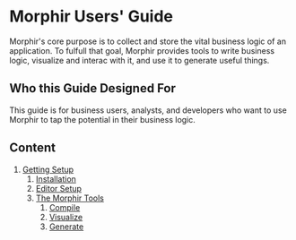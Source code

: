 # Morphir Users' Guide
Morphir's core purpose is to collect and store the vital business logic of an application. To fulfull that goal,
Morphir provides tools to write business logic, visualize and interac with it, and use it to generate useful things.

## Who this Guide Designed For
This guide is for business users, analysts, and developers who want to use Morphir to tap the potential in their business logic.  

## Content
1. [Getting Setup](#)
    1. [Installation](installation.md)
    1. [Editor Setup](editor_setup.md)
    1. [The Morphir Tools](command_line_tools.md)
        1. [Compile](command_line_tools.md#Compile)
        1. [Visualize](command_line_tools.md#Visualize)
        1. [Generate](command_line_tools.md#Generate)
<br/>
<br/>

[//]: # (1. [Quick Start]&#40;&#41;)

[//]: # (    1. [Thinking in Morphir]&#40;&#41;)

[//]: # (    1. [Describing the Business Domain]&#40;&#41;)

[//]: # (    1. [Adding Logic]&#40;&#41;)

[//]: # (    1. [Ensuring Correctness]&#40;&#41;)

[//]: # (    1. [Testing]&#40;&#41;)

[//]: # (    1. [Building, Executing, and Deploying]&#40;&#41;)

[//]: # (<br/>)

[//]: # (<br/>)

[//]: # ()
[//]: # (1. [Advanced Topics]&#40;#&#41;)

[//]: # (    1. [More On Writing Business Logic]&#40;#&#41;)

[//]: # (        1. [What Makes a Good Model]&#40;#&#41;)

[//]: # (        1. [Modelling an Application]&#40;#&#41;)

[//]: # (        1. [Modelling an API]&#40;#&#41;)

[//]: # (        1. [Modelling the Local State]&#40;#&#41;)

[//]: # (        1. [Modelling Remote State Dependencies]&#40;#&#41;)

[//]: # (        1. [Modelling Decision Tables]&#40;#&#41;)

[//]: # (        1. [Modelling for Database Developers]&#40;#&#41;)

[//]: # (    1. [Execution]&#40;#&#41;)

[//]: # (    1. [Complete Examples]&#40;#&#41;)

[//]: # (        1. [A Simple Walkthrough - The Surfing Board Model]&#40;#&#41;)

[//]: # (            1. [Overview]&#40;#&#41;)

[//]: # (            1. [Installing Morphir]&#40;#&#41;)

[//]: # (            1. [The First Logic]&#40;#&#41;)

[//]: # (            1. [Generating Code]&#40;#&#41;)

[//]: # (        1. [Use Case: US LCR]&#40;#&#41;)

[//]: # (            1. [Modelling LCR]&#40;#&#41;)

[//]: # (                1. [Modelling Calculations]&#40;#&#41;)

[//]: # (                1. [Modelling Collection Operations]&#40;#&#41;)

[//]: # (                1. [Modellng Structures]&#40;#&#41;)
